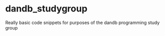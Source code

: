 dandb_studygroup
================

Really basic code snippets for purposes of the dandb programming study group